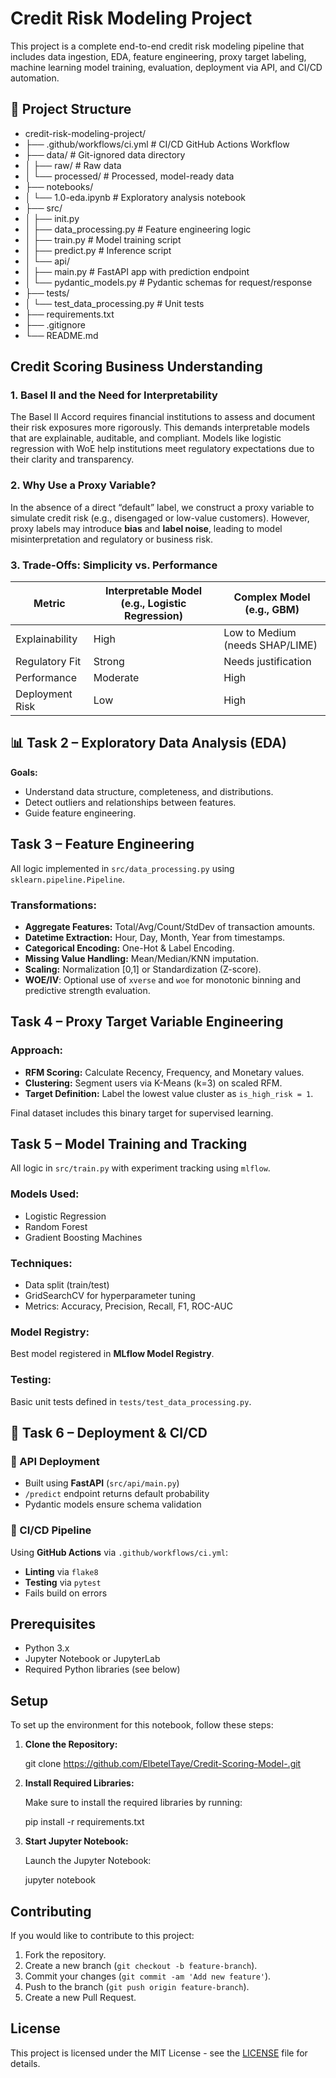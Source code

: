 
#  Credit Risk Modeling Project

This project is a complete end-to-end credit risk modeling pipeline that includes data ingestion, EDA, feature engineering, proxy target labeling, machine learning model training, evaluation, deployment via API, and CI/CD automation.



## 📁 Project Structure
- credit-risk-modeling-project/
- ├── .github/workflows/ci.yml # CI/CD GitHub Actions Workflow
- ├── data/ # Git-ignored data directory
- │ ├── raw/ # Raw data
- │ └── processed/ # Processed, model-ready data
- ├── notebooks/
- │ └── 1.0-eda.ipynb # Exploratory analysis notebook
- ├── src/
- │ ├── init.py
- │ ├── data_processing.py # Feature engineering logic
- │ ├── train.py # Model training script
- │ ├── predict.py # Inference script
- │ └── api/
- │ ├── main.py # FastAPI app with prediction endpoint
- │ └── pydantic_models.py # Pydantic schemas for request/response
- ├── tests/
- │ └── test_data_processing.py # Unit tests
- ├── requirements.txt
- ├── .gitignore
- └── README.md


##  Credit Scoring Business Understanding

### 1. Basel II and the Need for Interpretability
The Basel II Accord requires financial institutions to assess and document their risk exposures more rigorously. This demands interpretable models that are explainable, auditable, and compliant. Models like logistic regression with WoE help institutions meet regulatory expectations due to their clarity and transparency.

### 2. Why Use a Proxy Variable?
In the absence of a direct “default” label, we construct a proxy variable to simulate credit risk (e.g., disengaged or low-value customers). However, proxy labels may introduce **bias** and **label noise**, leading to model misinterpretation and regulatory or business risk.

### 3. Trade-Offs: Simplicity vs. Performance
| Metric                | Interpretable Model (e.g., Logistic Regression) | Complex Model (e.g., GBM)         |
|----------------------|-----------------------------------------------|----------------------------------|
| Explainability       | High                                          | Low to Medium (needs SHAP/LIME) |
| Regulatory Fit       | Strong                                        | Needs justification              |
| Performance          | Moderate                                      | High                             |
| Deployment Risk      | Low                                           | High                             |



## 📊 Task 2 – Exploratory Data Analysis (EDA)

**Goals:**
- Understand data structure, completeness, and distributions.
- Detect outliers and relationships between features.
- Guide feature engineering.




##  Task 3 – Feature Engineering

All logic implemented in `src/data_processing.py` using `sklearn.pipeline.Pipeline`.

### Transformations:
- **Aggregate Features:** Total/Avg/Count/StdDev of transaction amounts.
- **Datetime Extraction:** Hour, Day, Month, Year from timestamps.
- **Categorical Encoding:** One-Hot & Label Encoding.
- **Missing Value Handling:** Mean/Median/KNN imputation.
- **Scaling:** Normalization [0,1] or Standardization (Z-score).
- **WOE/IV**: Optional use of `xverse` and `woe` for monotonic binning and predictive strength evaluation.


##  Task 4 – Proxy Target Variable Engineering

### Approach:
- **RFM Scoring:** Calculate Recency, Frequency, and Monetary values.
- **Clustering:** Segment users via K-Means (k=3) on scaled RFM.
- **Target Definition:** Label the lowest value cluster as `is_high_risk = 1`.

Final dataset includes this binary target for supervised learning.



## Task 5 – Model Training and Tracking

All logic in `src/train.py` with experiment tracking using `mlflow`.

### Models Used:
- Logistic Regression
- Random Forest
- Gradient Boosting Machines

### Techniques:
- Data split (train/test)
- GridSearchCV for hyperparameter tuning
- Metrics: Accuracy, Precision, Recall, F1, ROC-AUC

### Model Registry:
Best model registered in **MLflow Model Registry**.

### Testing:
Basic unit tests defined in `tests/test_data_processing.py`.



## 🚀 Task 6 – Deployment & CI/CD

### 🔧 API Deployment
- Built using **FastAPI** (`src/api/main.py`)
- `/predict` endpoint returns default probability
- Pydantic models ensure schema validation


### 🔁 CI/CD Pipeline
Using **GitHub Actions** via `.github/workflows/ci.yml`:
- **Linting** via `flake8`
- **Testing** via `pytest`
- Fails build on errors

## Prerequisites

- Python 3.x
- Jupyter Notebook or JupyterLab
- Required Python libraries (see below)

## Setup

To set up the environment for this notebook, follow these steps:

1. **Clone the Repository:**
   
   git clone https://github.com/ElbetelTaye/Credit-Scoring-Model-.git
 

2. **Install Required Libraries:**

   Make sure to install the required libraries by running:
   
   pip install -r requirements.txt
   

3. **Start Jupyter Notebook:**

   Launch the Jupyter Notebook:
   
   jupyter notebook
   

## Contributing

If you would like to contribute to this project:

1. Fork the repository.
2. Create a new branch (`git checkout -b feature-branch`).
3. Commit your changes (`git commit -am 'Add new feature'`).
4. Push to the branch (`git push origin feature-branch`).
5. Create a new Pull Request.

## License

This project is licensed under the MIT License - see the [LICENSE](LICENSE) file for details.
